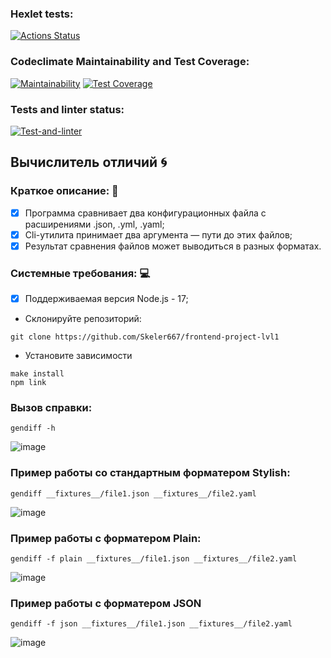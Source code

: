 ### Hexlet tests:
[![Actions Status](https://github.com/Skeler667/frontend-project-lvl2/workflows/hexlet-check/badge.svg)](https://github.com/ArsenyKonkolovich/backend-project-lvl2/actions) 
### Codeclimate Maintainability and Test Coverage:
[![Maintainability](https://api.codeclimate.com/v1/badges/fdfec1f5969ded9b72bd/maintainability)](https://codeclimate.com/github/Skeler667/frontend-project-lvl2/maintainability)
[![Test Coverage](https://api.codeclimate.com/v1/badges/fdfec1f5969ded9b72bd/test_coverage)](https://codeclimate.com/github/Skeler667/frontend-project-lvl2/test_coverage)
### Tests and linter status:
[![Test-and-linter](https://github.com/Skeler667/frontend-project-lvl2/actions/workflows/main.yml/badge.svg?branch=main)](https://github.com/Skeler667/frontend-project-lvl2/actions/workflows/main.yml)

## Вычислитель отличий :cyclone:

### Краткое описание: :page_facing_up:

- [X] Программа сравнивает два конфигурационных файла с расширениями .json, .yml, .yaml;
- [X] Cli-утилита принимает два аргумента — пути до этих файлов;
- [X] Результат сравнения файлов может выводиться в разных форматах.

### Системные требования: :computer:

- [X] Поддерживаемая версия Node.js - 17;

- Склонируйте репозиторий:
```
git clone https://github.com/Skeler667/frontend-project-lvl1
```
- Установите зависимости
```
make install
npm link
```

### Вызов справки:
```
gendiff -h
```
![image](https://user-images.githubusercontent.com/85356853/191843809-ab735168-f472-43bd-bfc1-54b9bdf17941.png)

### Пример работы со стандартным форматером Stylish:
```
gendiff __fixtures__/file1.json __fixtures__/file2.yaml
```
![image](https://user-images.githubusercontent.com/85356853/191843929-4d10119a-5974-4d5b-8045-3e3d9d1717fa.png)

### Пример работы с форматером Plain:
```
gendiff -f plain __fixtures__/file1.json __fixtures__/file2.yaml
```
![image](https://user-images.githubusercontent.com/85356853/191844066-66166c06-4a07-4a68-bc81-eb614b6210e6.png)

### Пример работы с форматером JSON
```
gendiff -f json __fixtures__/file1.json __fixtures__/file2.yaml
```
![image](https://user-images.githubusercontent.com/85356853/191844128-5bced93c-36ec-4846-9fc4-e718a1a3e854.png)
